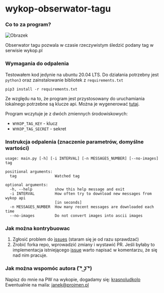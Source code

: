 # wykop-obserwator-tagu

### Co to za program?
![Obrazek](https://i.imgur.com/XFn4OCr.png)

Obserwator tagu pozwala w czasie rzeczywistym śledzić podany tag w serwisie wykop.pl

### Wymagania do odpalenia

Testowałem kod jedynie na ubuntu 20.04 LTS. Do działania potrzebny jest `python3` oraz zainstalowanie bibliotek z `requirements.txt`
```
pip3 install -r requirements.txt
```

Ze względu na to, że program jest przystosowany do uruchamiania lokalnego potrzebne są klucze api.
Można je wygenerować [tutaj](https://www.wykop.pl/dla-programistow/nowa-aplikacja/).

Program wczytuje je z dwóch zmiennych środowiskowych:
* `WYKOP_TAG_KEY` - klucz
* `WYKOP_TAG_SECRET` - sekret


### Instrukcja odpalenia (znaczenie parametrów, domyślne wartości)

```
usage: main.py [-h] [-i INTERVAL] [-n MESSAGES_NUMBER] [--no-images] tag

positional arguments:
  tag                 Watched tag

optional arguments:
  -h, --help          show this help message and exit
  -i INTERVAL         How often try to download new messages from wykop api
                      [in seconds]
  -n MESSAGES_NUMBER  How many recent messages are downloaded each time
  --no-images         Do not convert images into ascii images
```

### Jak można kontrybuowac

1. Zgłosić problem do [issues](https://github.com/krasnoludkolo/wykop-obserwator-tagu/issues) (staram się je od razu sprawdzać)
2. Zrobić forka repo, wprowadzić zmiany i wystawić PR. Jeśli byłaby to implementacja istniejącego [issue](https://github.com/krasnoludkolo/wykop-obserwator-tagu/issues) warto napisać w komentarzu, że się nad nim pracuje.

### Jak można wspomóc autora ( ͡° ͜ʖ ͡°)
Napisz do mnie na PW na wykopie, dogadamy się: [krasnoludkolo](https://www.wykop.pl/ludzie/krasnoludkolo/)
Ewentualnie na maila: [janek@projmen.pl](mailto:janek@projmen.pl)